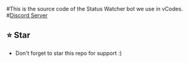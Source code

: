 #This is the source code of the Status Watcher bot we use in vCodes.<br>
#[Discord Server](https://discord.gg/Qdbq2v8FM4)

## ⭐ Star
 - Don't forget to star this repo for support :)
